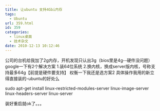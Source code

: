 ```yaml
---
title: 让ubuntu 支持4Gbi内存
tags:
  - Ubuntu
url: 359.html
id: 359
categories:
  - linux桌面
  - 技术杂文
date: 2010-12-13 10:12:46
---
```


公司的台机给我加了2g内存，开机发现只认出3g（bios里是4g--硬件没问题） google一下有2个解决方案 1.装64位系统 2.换内核，换成server版内核，号称支持最多64g【前提是硬件要支持】 权衡一下我还是选方案2 具体操作我用的新立得直接装的-ubuntu的好处么

sudo apt-get install linux-restricted-modules-server  linux-image-server  linux-headers-server linux-server

装好重启就ok了。。。